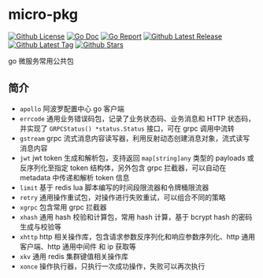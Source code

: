 # micro-pkg

[![Github License](https://img.shields.io/github/license/sliveryou/micro-pkg.svg?style=flat)](https://github.com/sliveryou/micro-pkg/blob/master/LICENSE)
[![Go Doc](https://godoc.org/github.com/sliveryou/micro-pkg?status.svg)](https://pkg.go.dev/github.com/sliveryou/micro-pkg)
[![Go Report](https://goreportcard.com/badge/github.com/sliveryou/micro-pkg)](https://goreportcard.com/report/github.com/sliveryou/micro-pkg)
[![Github Latest Release](https://img.shields.io/github/release/sliveryou/micro-pkg.svg?style=flat)](https://github.com/sliveryou/micro-pkg/releases/latest)
[![Github Latest Tag](https://img.shields.io/github/tag/sliveryou/micro-pkg.svg?style=flat)](https://github.com/sliveryou/micro-pkg/tags)
[![Github Stars](https://img.shields.io/github/stars/sliveryou/micro-pkg.svg?style=flat)](https://github.com/sliveryou/micro-pkg/stargazers)

go 微服务常用公共包

## 简介

- `apollo` 阿波罗配置中心 go 客户端
- `errcode` 通用业务错误码包，记录了业务状态码、业务消息和 HTTP 状态码，并实现了 `GRPCStatus() *status.Status` 接口，可在 grpc 调用中流转
- `gstream` grpc 流式消息内容读写器，利用反射动态创建消息对象，流式读写消息内容
- `jwt` jwt token 生成和解析包，支持返回 `map[string]any` 类型的 payloads 或反序列化至指定 token 结构体，另外包含 grpc 拦截器，可以自动在 metadata 中传递和解析 token 信息
- `limit` 基于 redis lua 脚本编写的时间段限流器和令牌桶限流器
- `retry` 通用操作重试包，对操作进行失败重试，可以组合不同的策略
- `xgrpc` 包含常用 grpc 拦截器
- `xhash` 通用 hash 校验和计算包，常用 hash 计算，基于 bcrypt hash 的密码生成与校验等
- `xhttp` http 相关操作库，包含请求参数反序列化和响应参数序列化、http 通用客户端、http 通用中间件 和 ip 获取等
- `xkv` 通用 redis 集群键值相关操作库
- `xonce` 操作执行器，只执行一次成功操作，失败可以再次执行
